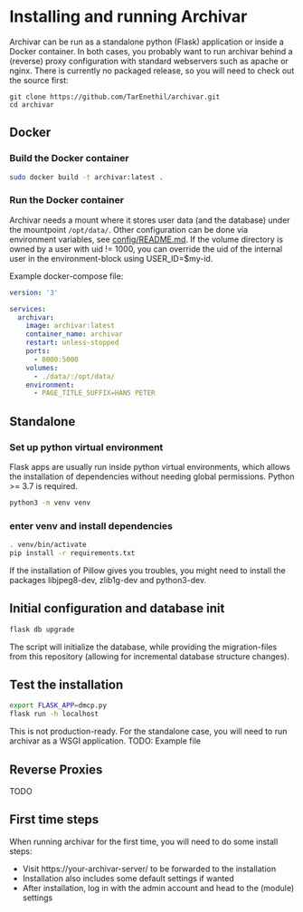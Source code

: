 # Installing and running Archivar
Archivar can be run as a standalone python (Flask) application or inside a Docker container.
In both cases, you probably want to run archivar behind a (reverse) proxy configuration with standard webservers such as apache or nginx.
There is currently no packaged release, so you will need to check out the source first:

```
git clone https://github.com/TarEnethil/archivar.git
cd archivar
```

## Docker

### Build the Docker container
```bash
sudo docker build -t archivar:latest .
```

### Run the Docker container
Archivar needs a mount where it stores user data (and the database) under the mountpoint `/opt/data/`.
Other configuration can be done via environment variables, see [config/README.md](config/README.md).
If the volume directory is owned by a user with uid != 1000, you can override the uid of the internal user in the environment-block using USER_ID=$my-id.

Example docker-compose file:

```yaml
version: '3'

services:
  archivar:
    image: archivar:latest
    container_name: archivar
    restart: unless-stopped
    ports:
      - 8000:5000
    volumes:
      - ./data/:/opt/data/
    environment:
      - PAGE_TITLE_SUFFIX=HANS PETER
```

## Standalone

### Set up python virtual environment
Flask apps are usually run inside python virtual environments, which allows the installation of dependencies without needing global permissions.
Python >= 3.7 is required.

```bash
python3 -m venv venv
```

### enter venv and install dependencies
```bash
. venv/bin/activate
pip install -r requirements.txt
```

If the installation of Pillow gives you troubles, you might need to install the packages libjpeg8-dev, zlib1g-dev and python3-dev.

## Initial configuration and database init
```bash
flask db upgrade
```

The script will initialize the database, while providing the migration-files from this repository (allowing for incremental database structure changes).

## Test the installation
```bash
export FLASK_APP=dmcp.py
flask run -h localhost
```

This is not production-ready.
For the standalone case, you will need to run archivar as a WSGI application.
TODO: Example file

## Reverse Proxies
TODO

## First time steps
When running archivar for the first time, you will need to do some install steps:

* Visit https://your-archivar-server/ to be forwarded to the installation
* Installation also includes some default settings if wanted
* After installation, log in with the admin account and head to the (module) settings
